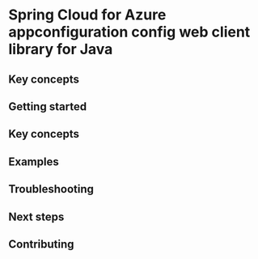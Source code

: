 # Spring Cloud for Azure appconfiguration config web client library for Java

## Key concepts
## Getting started
## Key concepts
## Examples
## Troubleshooting
## Next steps
## Contributing
